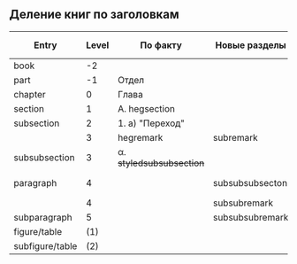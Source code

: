 ## Деление книг по заголовкам

| Entry    | Level | По факту        |Новые разделы| Должно быть |  I | II | III|
|----------|-------|-----------------|-------------|-------------|----|----|----|
| book     |  -2   |                 |             | Том         |    |    |    |
|  part    |  -1   | Отдел           |             | Книга       | ❌ | ❌ | ❌ |
|  chapter |   0   | Глава           |             | Отдел       | ❌ | ❌ | ❌ |
| section  |   1   | А. hegsection   |             | Глава       | ❌ | ❌ | ❌ |
|subsection|   2   | 1. a) "Переход" |             | А.          | ❌ | ❌ | ❌ |
|          |   3   | hegremark       |subremark    | Прим.       | ✅ | ✅ | ✅ |
|subsubsection|3| α. ~~styledsubsubsection~~ |     | a) 1.       | ✅ | ✅ | ✅ |
|paragraph |   4   |           |subsubsubsecton | α) 1. "Переход"| ✅ |    | ✅ |
|          |   4   |                 | subsubremark| Прим.       | ✅ | ✅ |    |
|subparagraph| 5   |                |subsubsubremark| Прим.      | ✅ |    |    |
|figure/table|(1)  |
|subfigure/table|(2)|
